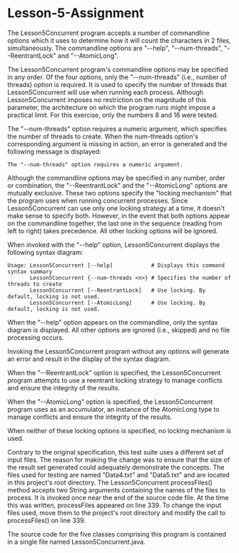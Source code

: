 # Lesson-5-Assignment

The Lesson5Concurrent program accepts a number of commandline options which it uses to determine how it will count the characters in 2 files, simultaneously. The commandline options are "--help", "--num-threads", "--ReentrantLock" and "--AtomicLong".

The Lesson5Concurrent program's commandline options may be specified in any order. Of the four options, only the "--num-threads" (i.e., number of threads) option is required. It is used to specify the number of threads that Lesson5Concurrent will use when running each process. Although Lesson5Concurrent imposes no restriction on the magnitude of this parameter, the architecture on which the program runs might impose a practical limit. For this exercise, only the numbers 8 and 16 were tested.

The "--num-threads" option requires a numeric argument, which specifies the number of threads to create. When the num-threads option's corresponding argument is missing in action, an error is generated and the following message is displayed:
```
The "--num-threads" option requires a numeric argument.
```
Although the commandline options may be specified in any number, order or combination, the "--ReentrantLock" and the "--AtomicLong" options are mutually exclusive. These two options specify the "locking mechanism" that the program uses when running concurrent processes. Since Lesson5Concurrent can use only one locking strategy at a time, it doesn't make sense to specify both. However, in the event that both options appear on the commandline together, the last one in the sequence (reading from left to right) takes precedence. All other locking options will be ignored.

When invoked with the "--help" option, Lesson5Concurrent displays the following syntax diagram:
```
Usage: Lesson5Concurrent [--help]            # Displays this command syntax summary
       Lesson5Concurrent {--num-threads <n>} # Specifies the number of threads to create
       Lesson5Concurrent [--ReentrantLock]   # Use locking. By default, locking is not used.
       Lesson5Concurrent [--AtomicLong]      # Use locking. By default, locking is not used.
```
When the "--help" option appears on the commandline, only the syntax diagram is displayed. All other options are ignored (i.e., skipped) and no file processing occurs.

Invoking the Lesson5Concurrent program without any options will generate an error and result in the display of the syntax diagram.

When the "--ReentrantLock" option is specified, the Lesson5Concurrent program attempts to use a reentrant locking strategy to manage conflicts and ensure the integrity of the results.

When the "--AtomicLong" option is specified, the Lesson5Concurrent program uses as an accumulator, an instance of the AtomicLong type to manage conflicts and ensure the integrity of the results.

When neither of these locking options is specified, no locking mechanism is used.

Contrary to the original specification, this test suite uses a different set of input files. The reason for making the change was to ensure that the size of the result set generated could adequately demonstrate the concepts. The files used for testing are named "Data4.txt" and "Data5.txt" and are located in this project's root directory. The Lesson5Concurrent.processFiles() method accepts two String arguments containing the names of the files to process. It is invoked once near the end of the source code file. At the time this was written, processFiles appeared on line 339. To change the input files used, move them to the project's root directory and modify the call to processFiles() on line 339.

The source code for the five classes comprising this program is contained in a single file named Lesson5Concurrent.java.
